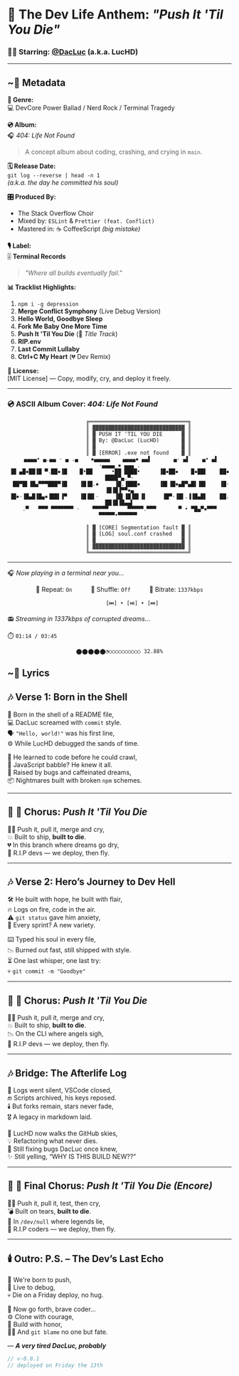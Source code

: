 # 🎤 The Dev Life Anthem: *"Push It 'Til You Die"*  
### 👨‍💻 Starring: [@DacLuc](https://github.com/DacLuc) (a.k.a. LucHD)

---

## ~🎵 Metadata

**🎼 Genre:**  
💻 DevCore Power Ballad / Nerd Rock / Terminal Tragedy

**💿 Album:**  
🎧 *404: Life Not Found*  
> A concept album about coding, crashing, and crying in `main`.

**🗓️ Release Date:**  
`git log --reverse | head -n 1`  
_(a.k.a. the day he committed his soul)_

**🎛️ Produced By:**  
- The Stack Overflow Choir  
- Mixed by: `ESLint` & `Prettier (feat. Conflict)`  
- Mastered in: ☕ CoffeeScript _(big mistake)_

**🎙️ Label:**  
🎚️ **Terminal Records**  
> _"Where all builds eventually fail."_

**📊 Tracklist Highlights:**
1. `npm i -g depression`
2. **Merge Conflict Symphony** (Live Debug Version)  
3. **Hello World, Goodbye Sleep**  
4. **Fork Me Baby One More Time**  
5. **Push It 'Til You Die** (🎸 *Title Track*)  
6. **RIP.env**  
7. **Last Commit Lullaby**  
8. **Ctrl+C My Heart** (💔 Dev Remix)

**🧾 License:**  
[MIT License] — Copy, modify, cry, and deploy it freely.

---

### 💿 ASCII Album Cover: *404: Life Not Found*

<div align="center">

```
              ╔═══════════════════════════════╗  
              ║ ▓▓▓▓▓▓▓▓▓▓▓▓▓▓▓▓▓▓▓▓▓▓▓▓▓▓▓▓▓ ║  
              ║ ▓ PUSH IT 'TIL YOU DIE      ▓ ║  
              ║ ▓ By: @DacLuc (LucHD)       ▓ ║  
              ║ ▓                           ▓ ║  
              ║ ▓ [ERROR] .exe not found    ▓ ║  
 ▄▄▄▄• ▄.▄▄ · ▄ .▄    ▪▄▄▄▄▄    ▄▄▄▄▪ ▄▄▌       ▄· ▄▌    ▄• ▄▌    ·▄▄▄▄ ▪ ▄▄▄ .
▐█ ▄█▪██▐█ ▀.██▪▐█    █•██      •██ ████•      ▐█▪██▪    █▪██▌    ██▪ ████▀▄.▀·
 ██▀█▌▐█▄▀▀▀███▀▐█    ▐█▐█.▪     ▐█.▐███▪      ▐█▌▐█▪▄█▀▄█▌▐█▌    ▐█· ▐█▐█▐▀▀▪▄
▐█▪·▐█▄█▐█▄▪▐██▌▐▀    ▐█▐█▌·     ▐█▌▐█▐█▌▐▌     ▐█▀·▐█▌.▐▐█▄█▌    ██. ██▐█▐█▄▄▌
.▀   ▀▀▀ ▀▀▀▀▀▀▀ ·    ▀▀▀▀▀      ▀▀▀▀▀.▀▀▀       ▀ • ▀█▄▀▪▀▀▀     ▀▀▀▀▀•▀▀▀▀▀▀ 
              
              ║ ▓ [CORE] Segmentation fault ▓ ║  
              ║ ▓ [LOG] soul.conf crashed   ▓ ║  
              ║ ▓                           ▓ ║  
              ║ ▓▓▓▓▓▓▓▓▓▓▓▓▓▓▓▓▓▓▓▓▓▓▓▓▓▓▓▓▓ ║  
              ╚═══════════════════════════════╝  
```
</div>

---

🎧 *Now playing in a terminal near you...*
<div align="center">
  
🔁 Repeat: `On`   🔀 Shuffle: `Off`   💾 Bitrate: `1337kbps`  

            [⏮️] • [⏯️] • [⏭️]
</div>

📻 *Streaming in 1337kbps of corrupted dreams...*

<div>

⏱️ `01:14 / 03:45`

<div align="center">
  
```⬤⬤⬤⬤⬤◔○○○○○○○○○○ 32.88%```

</div>

</div>

## ~🎵 Lyrics

## 🎶 Verse 1: Born in the Shell  
🍼 Born in the shell of a README file,  
💻 DacLuc screamed with `commit` style.  
🗣️ `"Hello, world!"` was his first line,  
⚙️ While LucHD debugged the sands of time.

🧠 He learned to code before he could crawl,  
💬 JavaScript babble? He knew it all.  
🐛 Raised by bugs and caffeinated dreams,  
📦 Nightmares built with broken `npm` schemes.

---

## 🔁 🎵 Chorus: *Push It 'Til You Die*  
🧑‍🚀 Push it, pull it, merge and cry,  
💥 Built to ship, **built to die**.  
💔 In this branch where dreams go dry,  
🙏 R.I.P devs — we deploy, then fly.  

---

## 🎶 Verse 2: Hero’s Journey to Dev Hell  
🛠️ He built with hope, he built with flair,  
🔥 Logs on fire, code in the air.  
⚠️ `git status` gave him anxiety,  
🙏 Every sprint? A new variety.

⌨️ Typed his soul in every file,  
📉 Burned out fast, still shipped with style.  
⏳ One last whisper, one last try:  
💀 `git commit -m "Goodbye"`  

---

## 🔁 🎵 Chorus: *Push It 'Til You Die*  
🧑‍🚀 Push it, pull it, merge and cry,  
💥 Built to ship, **built to die**.  
📉 On the CLI where angels sigh,  
🙏 R.I.P devs — we deploy, then fly.  

---

## 🎶 Bridge: The Afterlife Log  
🧾 Logs went silent, VSCode closed,  
🔚 Scripts archived, his keys reposed.  
🕯️ But forks remain, stars never fade,  
🎖️ A legacy in markdown laid.  

👻 LucHD now walks the GitHub skies,  
💡 Refactoring what never dies.  
🔧 Still fixing bugs DacLuc once knew,  
✨ Still yelling, “WHY IS THIS BUILD NEW??”

---

## 🔁 🎵 Final Chorus: *Push It 'Til You Die (Encore)*  
🧑‍🚀 Push it, pull it, test, then cry,  
💣 Built on tears, **built to die**.  
🌌 In `/dev/null` where legends lie,  
🙏 R.I.P coders — we deploy, then fly.  

---

## 🕯️ Outro: P.S. – The Dev’s Last Echo
🧵 We're born to push,  
🧠 Live to debug,  
💀 Die on a Friday deploy, no hug.  

🎸 Now go forth, brave coder...  
⚙️ Clone with courage,  
🌟 Build with honor,  
🙅‍♂️ And `git blame` no one but fate.  

— ___A very tired DacLuc, probably___

```javascript
// v-0.0.1
// deployed on Friday the 13th
```
